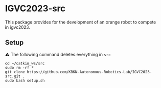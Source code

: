 # IGVC2023-src
This package provides for the development of an orange robot to compete in igvc2023.
## Setup
⚠️ The following command deletes everything in `src`
```
cd ~/catkin_ws/src
sudo rm -rf *
git clone https://github.com/KBKN-Autonomous-Robotics-Lab/IGVC2023-src.git .
sudo bash setup.sh
```
